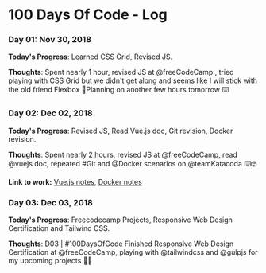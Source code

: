 # 100 Days Of Code - Log

### Day 01: Nov 30, 2018

**Today's Progress**: Learned CSS Grid, Revised JS.

**Thoughts**: Spent nearly 1 hour, revised JS at @freeCodeCamp , tried playing with CSS Grid but we didn't get along and seems like I will stick with the old friend Flexbox 🤣Planning on another few hours tomorrow ⌨️

### Day 02: Dec 02, 2018

**Today's Progress**: Revised JS, Read Vue.js doc, Git revision, Docker revision.

**Thoughts**: Spent nearly 2 hours, revised JS at @freeCodeCamp, read @vuejs doc, repeated #Git and @Docker scenarios on @teamKatacoda ⌨️🤓

**Link to work:** [Vue.js notes](https://goo.gl/9XezV9), [Docker notes](https://www.notion.so/raunakhajela/Docker-c80a56a037fc4b0ba170dfb6389de8b5)

### Day 03: Dec 03, 2018

**Today's Progress**: Freecodecamp Projects, Responsive Web Design Certification and Tailwind CSS.

**Thoughts**: D03 | #100DaysOfCode Finished Responsive Web Design Certification at @freeCodeCamp, playing with @tailwindcss and @gulpjs for my upcoming projects 🖖🥤


